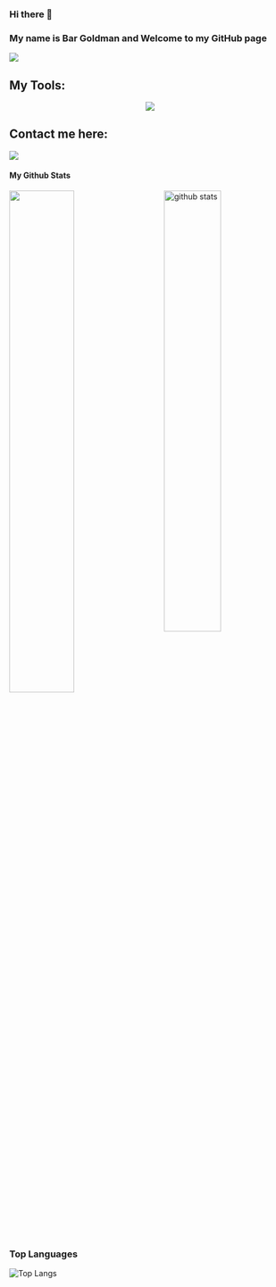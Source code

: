 ### Hi there 👋

### My name is Bar Goldman and Welcome to my GitHub page
![](https://komarev.com/ghpvc/?username=BarGoldman&color=red)


## My Tools:
<p align="center">
  <a href="https://skillicons.dev">
    <img src="https://skillicons.dev/icons?i=git,java,docker,c,python,firebase" />
  </a>
</p>

## Contact me here:
<a href="mailto:bar8770@gmail.com"><img src="https://img.shields.io/badge/gmail-%23DD0031.svg?&style=for-the-badge&logo=gmail&logoColor=white"/></a>

#### My Github Stats
<img src="https://github-readme-stats.vercel.app/api?username=BarGoldman&show_icons=true&theme=gotham" alt="github stats" width="45%" align="right"/>

<img src="https://github-readme-streak-stats.herokuapp.com/?user=BarGoldman&theme=dark" width="48%" >


### Top Languages
 ![Top Langs](https://github-readme-stats.vercel.app/api/top-langs/?username=BarGoldman&layout=compact)





<!--
**BarGoldman/BarGoldman** is a ✨ _special_ ✨ repository because its `README.md` (this file) appears on your GitHub profile.

Here are some ideas to get you started:

- 🔭 I’m currently working on ...
- 🌱 I’m currently learning ...
- 👯 I’m looking to collaborate on ...
- 🤔 I’m looking for help with ...
- 💬 Ask me about ...
- 📫 How to reach me: ...
- 😄 Pronouns: ...
- ⚡ Fun fact: ...
-->
